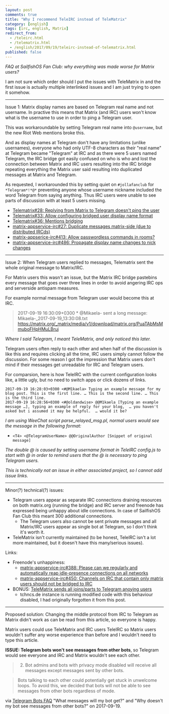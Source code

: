 ```yaml
---
layout: post
comments: true
title: "Why I recommend TeleIRC instead of TeleMatrix"
category: [english]
tags: [irc, english, Matrix]
redirect_from:
  - /teleirc.html
  - /telematrix.html
  - /english/2017/09/19/teleirc-instead-of-telematrix.html
published: false
---
```


*FAQ at SailfishOS Fan Club: why everything was made worse for Matrix users?*

I am not sure which order should I put the issues with TeleMatrix in and
the first issue is actually multiple interlinked issues and I am just
trying to open it somehow.

* * * * *

Issue 1: Matrix display names are based on Telegram real name and not
username. In practive this means that Matrix (and IRC) users won't know
what is the username to use in order to ping a Telegram user.

This was workaroundable by setting Telegram real name into `@username`, but
the new Riot Web mentions broke this.

And as display names at Telegram don't have any limitations (unlike
usernames), everyone who had only UTF-8 characters as their "real name" at
Telegram became "Telegram" at IRC and as there were 5 users named Telegram,
the IRC bridge got easily confused on who is who and lost the connection
between Matrix and IRC users resulting into the IRC bridge repeating
everything the Matrix user said resulting into duplicated messages at
Matrix and Telegram.

As requested, I workarounded this by setting quiet on `#jollafanclub` for
`*Telegram*!*@*` preventing anyone whose username nickname included the
word Telegram from saying anything. Thus IRC users were unable to see
parts of discussion with at least 5 users missing.

* [Telematrix#28: Replying from Matrix to Telegram doesn't ping the user](https://github.com/SijmenSchoon/telematrix/issues/28)
* [Telematrix#33: Allow configuring bridged user display name format](https://github.com/SijmenSchoon/telematrix/issues/33)
* [Telematrix#36: Mentions bridging](https://github.com/SijmenSchoon/telematrix/issues/36)
* [matrix-appservice-irc#27: Duplicate messages matrix-side (due to distributed IRCds)](https://github.com/matrix-org/matrix-appservice-irc/issues/27)
* [matrix-appserice-irc#413: Allow passwordless commands in rooms?](https://github.com/matrix-org/matrix-appservice-irc/issues/413)
* [matrix-appservice-irc#486: Propagate display name changes to nick changes](https://github.com/matrix-org/matrix-appservice-irc/pull/486)

* * * * *

Issue 2: When Telegram users replied to messages, Telematrix sent the whole
original message to Matrix/IRC.

For Matrix users this wasn't an issue, but the Matrix IRC bridge pastebins
every message that goes over three lines in order to avoid angering IRC ops
and serverside antispam measures.

For example normal message from Telegram user would become this at IRC.

> 2017-09-19 16:30:09+0300  * @Mikaela- sent a long message: Mikaela-_2017-09-19_13:30:08.txt <https://matrix.org/_matrix/media/v1/download/matrix.org/PuaTAbMsMmuboFHpHMuLBruj>

*Where I said Telegram, I meant TeleMatrix, and only noticed this later.*

Telegram users often reply to each other and when half of the discussion
is like this and requires clicking all the time, IRC users simply cannot
follow the discussion. For some reason I got the impression that Matrix
users don't mind if their messages get unreadable for IRC and Telegram
users.

For comparsion, here is how TeleIRC with the current configuration looks
like, a little ugly, but no need to switch apps or click dozens of links.

```
2017-09-19 16:28:03+0300 <#@M1kaela> Typing an example message for my blog post. This is the first line. … This is the second line. … This is the third line.
2017-09-19 16:28:56+0300 <#@oldandwise> @@M1kaela [Typing an example message …], typing an example of reply for your blog,  … you haven't asked but i assumed it may be helpful.  … would it be?
```

*I am using WeeChat script parse_relayed_msg.pl, normal users would see
 the message in the following format:*

* `<T4> <@TelegramUserName> @@OriginalAuthor [Snippet of original message]`

*The double @ is caused by setting username format in TeleIRC config.js to
 start with @ in order to remind users that the @ is necessary to ping
 Telegram users.*

*This is technically not an issue in either associated project, so I cannot
 add issue links.*

* * * * *

Minor(?) technical(?) issues:

* Telegram users appear as separate IRC connections draining resources
  on both matrix.org (running the bridge) and IRC server and freenode
  has expressed being unhappy about idle connections. In case of SailfishOS
  Fan Club this meant 300 additional connections.
    * The Telegram users also cannot be sent private messages and all
      Matrix/IRC users appear as single bot at Telegram, so I don't think
      it's worth it.
* TeleMatrix isn't currently maintained (to be honest, TeleIRC isn't a lot
  more maintained, but it doesn't have this many/serious issues).

Links:

* Freenode's unhappiness:
    * [matrix-appservice-irc#388: Please can we regularly and automatically reap idle-presence connections on all networks](https://github.com/matrix-org/matrix-appservice-irc/issues/388)
    * [matrix-appservice-irc#450: Channels on IRC that contain only matrix users should not be bridged to IRC](https://github.com/matrix-org/matrix-appservice-irc/issues/450)
* BONUS: [TeleMatrix sends all joins/parts to Telegram anoying users](https://github.com/SijmenSchoon/telematrix/issues/13)
    * tchncs.de instance is running modified code with this behaviour
      disabled, I had originally forgotten it from this post.

* * * * *

Proposed solution: Changing the middle protocol from IRC to Telegram as
Matrix didn't work as can be read from this article, so everyone is happy.

Matrix users could use TeleMatrix and IRC users TeleIRC so Matrix users
wouldn't suffer any worse experience than before and I wouldn't need to
type this article.

**ISSUE: Telegram bots won't see messages from other bots**, so Telegram
would see everyone and IRC and Matrix wouldn't see each other.

> 2. Bot admins and bots with privacy mode disabled will receive all
  messages except messages sent by other bots.

> Bots talking to each other could potentially get stuck in unwelcome
  loops. To avoid this, we decided that bots will not be able to see
  messages from other bots regardless of mode.

via [Telegram Bots FAQ](https://core.telegram.org/bots/faq#what-messages-will-my-bot-get) "What messages will my bot get?" and "Why doesn't my bot see
messages from other bots?" on 2017-09-19.
